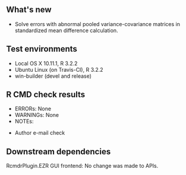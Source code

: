 ## What's new
* Solve errors with abnormal pooled variance-covariance matrices in standardized mean difference calculation.

## Test environments
* Local OS X 10.11.1, R 3.2.2
* Ubuntu Linux (on Travis-CI), R 3.2.2
* win-builder (devel and release)

## R CMD check results
* ERRORs: None
* WARNINGs: None
* NOTEs:
 - Author e-mail check

## Downstream dependencies
RcmdrPlugin.EZR GUI frontend: No change was made to APIs.

